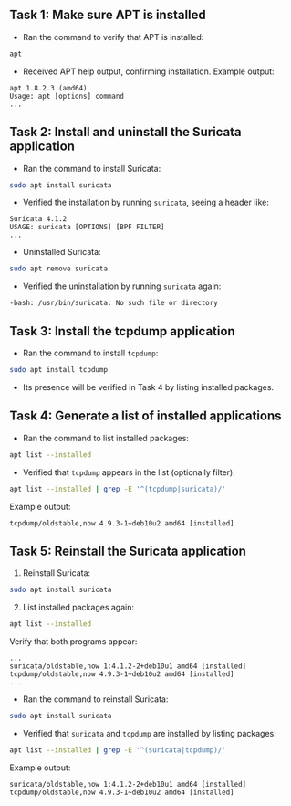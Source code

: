 ## <a name="step4"></a>Task 1: Make sure APT is installed

- Ran the command to verify that APT is installed:

```bash
apt
```

- Received APT help output, confirming installation. Example output:

```plaintext
apt 1.8.2.3 (amd64)
Usage: apt [options] command
...
```


## <a name="step5"></a>Task 2: Install and uninstall the Suricata application


- Ran the command to install Suricata:

```bash
sudo apt install suricata
```

- Verified the installation by running `suricata`, seeing a header like:

```plaintext
Suricata 4.1.2
USAGE: suricata [OPTIONS] [BPF FILTER]
...
```

- Uninstalled Suricata:

```bash
sudo apt remove suricata
```

- Verified the uninstallation by running `suricata` again:

```plaintext
-bash: /usr/bin/suricata: No such file or directory
```

## <a name="step6"></a>Task 3: Install the tcpdump application

- Ran the command to install `tcpdump`:

```bash
sudo apt install tcpdump
```

- Its presence will be verified in Task 4 by listing installed packages.



## <a name="step7"></a>Task 4: Generate a list of installed applications

- Ran the command to list installed packages:

```bash
apt list --installed
```

- Verified that `tcpdump` appears in the list (optionally filter):

```bash
apt list --installed | grep -E '^(tcpdump|suricata)/'
```

Example output:

```plaintext
tcpdump/oldstable,now 4.9.3-1~deb10u2 amd64 [installed]
```

## <a name="step8"></a>Task 5: Reinstall the Suricata application
1. Reinstall Suricata:

```bash
sudo apt install suricata
```

2. List installed packages again:

```bash
apt list --installed
```

Verify that both programs appear:

```plaintext
...
suricata/oldstable,now 1:4.1.2-2+deb10u1 amd64 [installed]
tcpdump/oldstable,now 4.9.3-1~deb10u2 amd64 [installed]
...
```

- Ran the command to reinstall Suricata:

```bash
sudo apt install suricata
```

- Verified that `suricata` and `tcpdump` are installed by listing packages:

```bash
apt list --installed | grep -E '^(suricata|tcpdump)/'
```

Example output:

```plaintext
suricata/oldstable,now 1:4.1.2-2+deb10u1 amd64 [installed]
tcpdump/oldstable,now 4.9.3-1~deb10u2 amd64 [installed]
```

